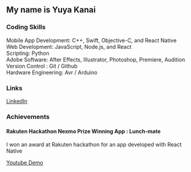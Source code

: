 ## My name is Yuya Kanai

### Coding Skills

Mobile App Development: C++, Swift, Objective-C, and React Native<br>
Web Development: JavaScript, Node.js, and React<br>
Scripting: Python<br>
Adobe Software: After Effects, Illustrator, Photoshop, Premiere, Audition<br>
Version Control : Git / Github	<br>
Hardware Engineering: Avr / Arduino<br>

### Links

[LinkedIn](http://www.linkedin.com/in/cactice)

### Achievements

#### Rakuten Hackathon Nexmo Prize Winning App : Lunch-mate

I won an award at Rakuten hackathon for an app developed with React Native

[Youtube Demo](https://youtu.be/Qr3TCj1AsTE)

<meta name="google-site-verification" content="gM4PmGmiscRs2mhP2eHhrF1Vj0FM1Ufs6YRoKpIPeC4" />
